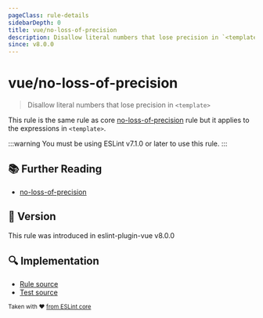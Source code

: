 ```yaml
---
pageClass: rule-details
sidebarDepth: 0
title: vue/no-loss-of-precision
description: Disallow literal numbers that lose precision in `<template>`
since: v8.0.0
---
```

# vue/no-loss-of-precision

<!-- end auto-generated rule header -->

> Disallow literal numbers that lose precision in `<template>`

This rule is the same rule as core [no-loss-of-precision] rule but it applies to the expressions in `<template>`.

:::warning
You must be using ESLint v7.1.0 or later to use this rule.
:::

## :books: Further Reading

- [no-loss-of-precision]

[no-loss-of-precision]: https://eslint.org/docs/rules/no-loss-of-precision

## :rocket: Version

This rule was introduced in eslint-plugin-vue v8.0.0

## :mag: Implementation

- [Rule source](https://github.com/vuejs/eslint-plugin-vue/blob/master/lib/rules/no-loss-of-precision.js)
- [Test source](https://github.com/vuejs/eslint-plugin-vue/blob/master/tests/lib/rules/no-loss-of-precision.js)

<sup>Taken with ❤️ [from ESLint core](https://eslint.org/docs/rules/no-loss-of-precision)</sup>
